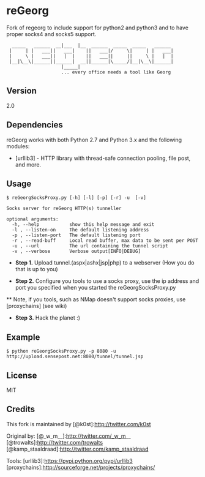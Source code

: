 reGeorg
=========
Fork of regeorg to include support for python2 and python3 and to have
proper socks4 and socks5 support.


```                    _____
  _____   ______  __|___  |__  ______  _____  _____   ______
 |     | |   ___||   ___|    ||   ___|/     \|     | |   ___|
 |     \ |   ___||   |  |    ||   ___||     ||     \ |   |  |
 |__|\__\|______||______|  __||______|\_____/|__|\__\|______|
                    |_____|
                    ... every office needs a tool like Georg
```

Version
----

2.0

Dependencies
-----------

reGeorg works with both Python 2.7 and Python 3.x and the following modules:

* [urllib3] - HTTP library with thread-safe connection pooling, file post, and more.


Usage
--------------

```
$ reGeorgSocksProxy.py [-h] [-l] [-p] [-r] -u  [-v]

Socks server for reGeorg HTTP(s) tunneller

optional arguments:
  -h, --help           show this help message and exit
  -l , --listen-on     The default listening address
  -p , --listen-port   The default listening port
  -r , --read-buff     Local read buffer, max data to be sent per POST
  -u , --url           The url containing the tunnel script
  -v , --verbose       Verbose output[INFO|DEBUG]

```

* **Step 1.**
Upload tunnel.(aspx|ashx|jsp|php) to a webserver (How you do that is up to
you)

* **Step 2.**
Configure you tools to use a socks proxy, use the ip address and port you
specified when
you started the reGeorgSocksProxy.py

** Note, if you tools, such as NMap doesn't support socks proxies, use
[proxychains] (see wiki) 

* **Step 3.** Hack the planet :)


Example
---------
```
$ python reGeorgSocksProxy.py -p 8080 -u http://upload.sensepost.net:8080/tunnel/tunnel.jsp
```

License
----

MIT

Credits
----

This fork is maintained by
[@k0st]:http://twitter.com/k0st

Original by:
[@\_w\_m\_\_]:http://twitter.com/_w_m__
[@trowalts]:http://twitter.com/trowalts
[@kamp_staaldraad]:http://twitter.com/kamp_staaldraad

Tools:
[urllib3]:https://pypi.python.org/pypi/urllib3
[proxychains]:http://sourceforge.net/projects/proxychains/
